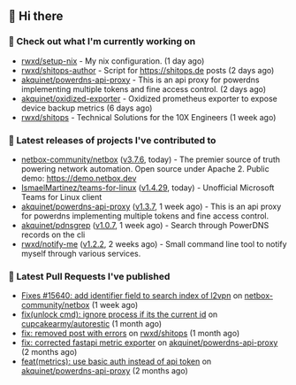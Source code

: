## 👋 Hi there

### 👷 Check out what I'm currently working on


- [rwxd/setup-nix](https://github.com/rwxd/setup-nix) - My nix configuration. (1 day ago)
- [rwxd/shitops-author](https://github.com/rwxd/shitops-author) - Script for https://shitops.de posts (2 days ago)
- [akquinet/powerdns-api-proxy](https://github.com/akquinet/powerdns-api-proxy) - This is an api proxy for powerdns implementing multiple tokens and fine access control. (2 days ago)
- [akquinet/oxidized-exporter](https://github.com/akquinet/oxidized-exporter) - Oxidized prometheus exporter to expose device backup metrics (6 days ago)
- [rwxd/shitops](https://github.com/rwxd/shitops) - Technical Solutions for the 10X Engineers (1 week ago)

### 🔭 Latest releases of projects I've contributed to


- [netbox-community/netbox](https://github.com/netbox-community/netbox) ([v3.7.6](https://github.com/netbox-community/netbox/releases/tag/v3.7.6), today) - The premier source of truth powering network automation. Open source under Apache 2. Public demo: https://demo.netbox.dev
- [IsmaelMartinez/teams-for-linux](https://github.com/IsmaelMartinez/teams-for-linux) ([v1.4.29](https://github.com/IsmaelMartinez/teams-for-linux/releases/tag/v1.4.29), today) - Unofficial Microsoft Teams for Linux client
- [akquinet/powerdns-api-proxy](https://github.com/akquinet/powerdns-api-proxy) ([v1.3.7](https://github.com/akquinet/powerdns-api-proxy/releases/tag/v1.3.7), 1 week ago) - This is an api proxy for powerdns implementing multiple tokens and fine access control.
- [akquinet/pdnsgrep](https://github.com/akquinet/pdnsgrep) ([v1.0.7](https://github.com/akquinet/pdnsgrep/releases/tag/v1.0.7), 1 week ago) - Search through PowerDNS records on the cli
- [rwxd/notify-me](https://github.com/rwxd/notify-me) ([v1.2.2](https://github.com/rwxd/notify-me/releases/tag/v1.2.2), 2 weeks ago) - Small command line tool to notify myself through various services.

### 🔨 Latest Pull Requests I've published


- [Fixes #15640: add identifier field to search index of l2vpn](https://github.com/netbox-community/netbox/pull/15673) on [netbox-community/netbox](https://github.com/netbox-community/netbox) (1 week ago)
- [fix(unlock cmd): ignore process if its the current id](https://github.com/cupcakearmy/autorestic/pull/360) on [cupcakearmy/autorestic](https://github.com/cupcakearmy/autorestic) (1 month ago)
- [fix: removed post with errors](https://github.com/rwxd/shitops/pull/7) on [rwxd/shitops](https://github.com/rwxd/shitops) (1 month ago)
- [fix: corrected fastapi metric exporter](https://github.com/akquinet/powerdns-api-proxy/pull/37) on [akquinet/powerdns-api-proxy](https://github.com/akquinet/powerdns-api-proxy) (2 months ago)
- [feat(metrics): use basic auth instead of api token](https://github.com/akquinet/powerdns-api-proxy/pull/36) on [akquinet/powerdns-api-proxy](https://github.com/akquinet/powerdns-api-proxy) (2 months ago)
